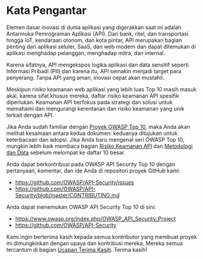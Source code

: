 # Kata Pengantar

Elemen dasar inovasi di dunia aplikasi yang digerakkan saat ini adalah 
Antarmuka Pemrograman Aplikasi (API). Dari bank, ritel, dan transportasi
hingga IoT, kendaraan otonom, dan kota pintar, API merupakan bagian penting 
dari aplikasi seluler, SaaS, dan web modern dan dapat ditemukan di aplikasi menghadap pelanggan, 
menghadap mitra, dan internal.

Karena sifatnya, API mengekspos logika aplikasi dan data sensitif seperti Informasi Pribadi (PII) dan karena itu, 
API semakin menjadi target para penyerang. Tanpa API yang aman, inovasi cepat akan mustahil.

Meskipun risiko keamanan web aplikasi yang lebih luas Top 10 masih masuk akal,
karena sifat khusus mereka, daftar risiko keamanan API spesifik diperlukan.
Keamanan API berfokus pada strategi dan solusi untuk memahami dan mengurangi 
kerentanan dan risiko keamanan yang unik terkait dengan API.

Jika Anda sudah familiar dengan [Proyek OWASP Top 10][1], maka Anda akan melihat
kesamaan antara kedua dokumen: keduanya ditujukan untuk keterbacaan dan adopsi. Jika Anda baru mengenal 
seri OWASP Top 10, mungkin lebih baik membaca bagian [Risiko Keamanan API][2] dan [Metodologi dan Data][3] 
sebelum melompat ke daftar 10 besar.

Anda dapat berkontribusi pada OWASP API Security Top 10 dengan pertanyaan, komentar,
dan ide Anda di repositori proyek GitHub kami:

* https://github.com/OWASP/API-Security/issues
* https://github.com/OWASP/API-Security/blob/master/CONTRIBUTING.md

Anda dapat menemukan OWASP API Security Top 10 di sini:

* https://www.owasp.org/index.php/OWASP_API_Security_Project
* https://github.com/OWASP/API-Security 

Kami ingin berterima kasih kepada semua kontributor yang membuat proyek ini dimungkinkan dengan upaya dan kontribusi mereka. 
Mereka semua tercantum di bagian [Ucapan Terima Kasih][4]. Terima kasih!

[1]: https://www.owasp.org/index.php/Category:OWASP_Top_Ten_Project
[2]: ./0x10-api-security-risks.md
[3]: ./0xd0-about-data.md
[4]: ./0xd1-acknowledgments.md
